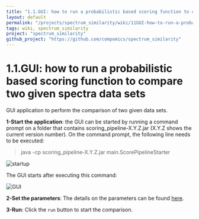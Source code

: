 ```yaml
---
title: "1.1.GUI: how to run a probabilistic based scoring function to compare two given spectra data sets"
layout: default
permalink: "/projects/spectrum_similarity/wiki/11GUI-how-to-run-a-probabilistic-based-scoring-function-to-compare-two-given-spectra-data-sets"
tags: wiki, spectrum_similarity
project: "spectrum_similarity"
github_project: "https://github.com/compomics/spectrum_similarity"
---
```


# 1.1.GUI: how to run a probabilistic based scoring function to compare two given spectra data sets
GUI application to perform the comparison of two given data sets.

**1-Start the application**: the GUI can be started by running a command prompt on a folder that contains scoring_pipeline-X.Y.Z.jar (X.Y.Z shows the current version number). On the command prompt, the following line needs to be executed:

> java -cp scoring_pipeline-X.Y.Z.jar main.ScorePipelineStarter
 
![startup](https://dl.dropboxusercontent.com/u/10018463/github_wiki_pages/comparison/step1_startup.PNG)

The GUI starts after executing this command:

![GUI](https://dl.dropboxusercontent.com/u/10018463/github_wiki_pages/comparison/step2_pairwiseGUI.PNG)

**2-Set the parameters**: The details on the parameters can be found [here](/projects/spectrum_similarity/wiki/Setting-parameters-of-the-GUI-application).

**3-Run**: Click the `run` button to start the comparison.

